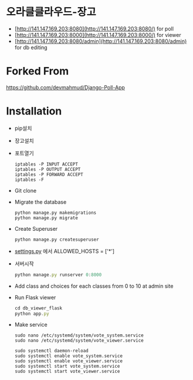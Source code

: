 # 오라클클라우드-장고

- [http://141.147.169.203:8080](http://141.147.169.203:8080/) for poll
- [http://141.147.169.203:8000](http://141.147.169.203:8000/) for viewer
- [http://141.147.169.203:8080/admin](http://141.147.169.203:8080/admin) for db editing

# Forked From
https://github.com/devmahmud/Django-Poll-App

# Installation

- pip설치
- 장고설치

- 포트열기
    
    ```
    iptables -P INPUT ACCEPT
    iptables -P OUTPUT ACCEPT
    iptables -P FORWARD ACCEPT
    iptables -F
    ```

- Git clone

- Migrate the database

    ```
    python manage.py makemigrations
    python manage.py migrate
    ```

- Create Superuser

    ```
    python manage.py createsuperuser
    ```

- [settings.py](http://settings.py) 에서 
ALLOWED_HOSTS = ['*']

- 서버시작
    
    ```jsx
    python manage.py runserver 0:8000
    ```
    
-  Add class and choices for each classes from 0 to 10 at admin site

- Run Flask viewer
    
    ```jsx
    cd db_viewer_flask
    python app.py
    ```
    
- Make service

   ```
   sudo nano /etc/systemd/system/vote_system.service
   sudo nano /etc/systemd/system/vote_viewer.service

   sudo systemctl daemon-reload
   sudo systemctl enable vote_system.service
   sudo systemctl enable vote_viewer.service
   sudo systemctl start vote_system.service
   sudo systemctl start vote_viewer.service
   ```
